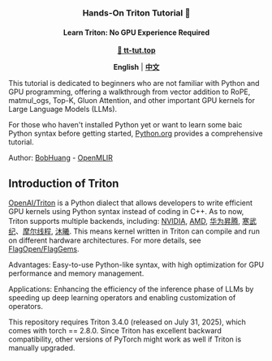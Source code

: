 <h3 align="center">
Hands-On Triton Tutorial 📖
</h3>

<h4 align="center">
Learn Triton: No GPU Experience Required
</h4>

<p align="center">
<a href="https://tt-tut.top"><b>🔗 tt-tut.top</b></a>
</p>

<p align="center">
<a ><b>English</b></a> | <a href="README.md"><b>中文</b></a>
</p>


This tutorial is dedicated to beginners who are not familiar with Python and GPU programming, offering a walkthrough from vector addition to RoPE, matmul_ogs, Top-K, Gluon Attention, and other important GPU kernels for Large Language Models (LLMs).

For those who haven't installed Python yet or want to learn some baic Python syntax before getting started, [Python.org](https://www.python.org/about/gettingstarted/) provides a comprehensive tutorial.

Author: [BobHuang](https://github.com/sBobHuang) - [OpenMLIR](https://mlir.top)

## Introduction of Triton

[OpenAI/Triton](https://github.com/openai/triton)  is a Python dialect that allows developers to write efficient GPU kernels using Python syntax instead of coding in C++. As to now, Triton supports multiple backends, including: [NVIDIA](https://github.com/triton-lang/triton/tree/main/third_party/nvidia), [AMD](https://github.com/triton-lang/triton/tree/main/third_party/amd), [华为昇腾](https://github.com/Ascend/triton-ascend), [寒武纪](https://github.com/FlagTree/flagtree/tree/main/third_party/cambricon)、[摩尔线程](https://github.com/FlagTree/flagtree/tree/main/third_party/mthreads), [沐曦](https://github.com/FlagTree/flagtree/tree/main/third_party/metax). This means kernel written in Triton can compile and run on different hardware architectures. For more details, see [FlagOpen/FlagGems](https://github.com/FlagOpen/FlagGems).

Advantages: Easy-to-use Python-like syntax, with high optimization for GPU performance and memory management.

Applications: Enhancing the efficiency of the inference phase of LLMs by speeding up deep learning operators and enabling customization of operators.

This repository requires Triton 3.4.0 (released on July 31, 2025), which comes with torch == 2.8.0. Since Triton has excellent backward compatibility, other versions of PyTorch might work as well if Triton is manually upgraded.
